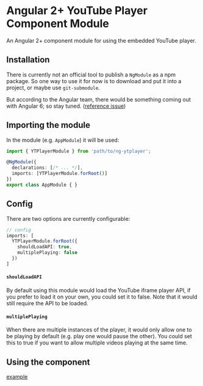 # Angular 2+ YouTube Player Component Module

An Angular 2+ component module for using the embedded YouTube player.

## Installation

There is currently not an official tool to publish a `NgModule` as a npm package. So one way to use it for now is to download and put it into a project, or maybe use `git-submodule`.

But according to the Angular team, there would be something coming out with Angular 6; so stay tuned. ([reference issue](https://github.com/angular/angular-cli/issues/6510))

## Importing the module

In the module (e.g. `AppModule`) it will be used:

```TypeScript
import { YTPlayerModule } from 'path/to/ng-ytplayer';

@NgModule({
  declarations: [/* ... */],
  imports: [YTPlayerModule.forRoot()]
})
export class AppModule { }
```

## Config

There are two options are currently configurable:

```TypeScript
// config
imports: [
  YTPlayerModule.forRoot({
    shouldLoadAPI: true,
    multiplePlaying: false
  })
]
```

#### `shouldLoadAPI`

By default using this module would load the YouTube iframe player API, if you prefer to load it on your own, you could set it to false. Note that it would still require the API to be loaded.

#### `multiplePlaying`

When there are multiple instances of the player, it would only allow one to be playing by default (e.g. play one would pause the other). You could set this to true if you want to allow multiple videos playing at the same time.

## Using the component

[example](src/app/app.component.ts)
